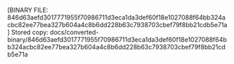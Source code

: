 [BINARY FILE: 846d63aefd3017771955f70986711d3eca1da3def60f18e1027088f64bb324acbc82ee77bea327b604a4c8b6dd228b63c7938703cbef79f8bb21cdb5e71a]
Stored copy: docs/converted-binary/846d63aefd3017771955f70986711d3eca1da3def60f18e1027088f64bb324acbc82ee77bea327b604a4c8b6dd228b63c7938703cbef79f8bb21cdb5e71a
